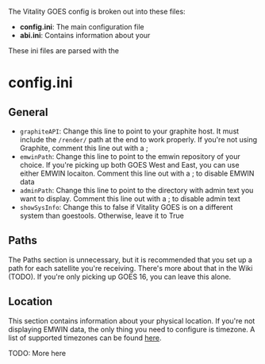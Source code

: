 The Vitality GOES config is broken out into these files:

* **config.ini**: The main configuration file
* **abi.ini**: Contains information about your 

These ini files are parsed with the 

# config.ini

## General
* `graphiteAPI`: Change this line to point to your graphite host. It must include the `/render/` path at the end to work properly. If you're not using Graphite, comment this line out with a ;
* `emwinPath`: Change this line to point to the emwin repository of your choice. If you're picking up both GOES West and East, you can use either EMWIN locaiton. Comment this line out with a ; to disable EMWIN data
* `adminPath`: Change this line to point to the directory with admin text you want to display. Comment this line out with a ; to disable admin text
* `showSysInfo`: Change this to false if Vitality GOES is on a different system than goestools. Otherwise, leave it to True

## Paths
The Paths section is unnecessary, but it is recommended that you set up a path for each satellite you're receiving. There's more about that in the Wiki (TODO). If you're only picking up GOES 16, you can leave this alone.

## Location
This section contains information about your physical location. If you're not displaying EMWIN data, the only thing you need to configure is timezone. A list of supported timezones can be found [here](https://www.php.net/manual/en/timezones.php).

TODO: More here
